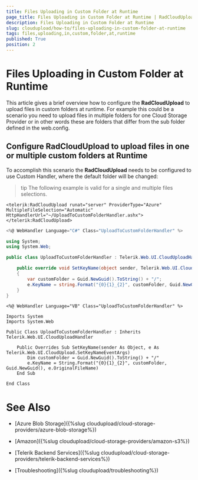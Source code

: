 ```yaml
---
title: Files Uploading in Custom Folder at Runtime
page_title: Files Uploading in Custom Folder at Runtime | RadCloudUpload for ASP.NET AJAX Documentation
description: Files Uploading in Custom Folder at Runtime
slug: cloudupload/how-to/files-uploading-in-custom-folder-at-runtime
tags: files,uploading,in,custom,folder,at,runtime
published: True
position: 2
---
```


# Files Uploading in Custom Folder at Runtime



This article gives a brief overview how to configure the **RadCloudUpload** to upload files in custom folders at runtime. For example this could be a scenario you need to upload files in multiple folders for one Cloud Storage Provider or in other words these are folders that differ from the sub folder defined in the web.config.

## Configure RadCloudUpload to upload files in one or multiple custom folders at Runtime

To accomplish this scenario the **RadCloudUpload** needs to be configured to use Custom Handler, where the default folder will be changed:

>tip The following example is valid for a single and multiple files selections.
>


````ASP.NET
<telerik:RadCloudUpload runat="server" ProviderType="Azure" MultipleFileSelection="Automatic" HttpHandlerUrl="~/UploadToCustomFolderHandler.ashx">
</telerik:RadCloudUpload>
````


````C#
<%@ WebHandler Language="C#" Class="UploadToCustomFolderHandler" %>

using System;
using System.Web;

public class UploadToCustomFolderHandler : Telerik.Web.UI.CloudUploadHandler {

	public override void SetKeyName(object sender, Telerik.Web.UI.CloudUpload.SetKeyNameEventArgs e)
	{        
		var customFolder = Guid.NewGuid().ToString() + "/";
		e.KeyName = string.Format("{0}{1}_{2}", customFolder, Guid.NewGuid(), e.OriginalFileName);
	}
}
````
````VB.NET
<%@ WebHandler Language="VB" Class="UploadToCustomFolderHandler" %>

Imports System
Imports System.Web

Public Class UploadToCustomFolderHandler : Inherits Telerik.Web.UI.CloudUploadHandler

	Public Overrides Sub SetKeyName(sender As Object, e As Telerik.Web.UI.CloudUpload.SetKeyNameEventArgs)
		Dim customFolder = Guid.NewGuid().ToString() + "/"
		e.KeyName = String.Format("{0}{1}_{2}", customFolder, Guid.NewGuid(), e.OriginalFileName)
	End Sub

End Class
````


# See Also

 * [Azure Blob Storage]({%slug cloudupload/cloud-storage-providers/azure-blob-storage%})

 * [Amazon]({%slug cloudupload/cloud-storage-providers/amazon-s3%})

 * [Telerik Backend Services]({%slug cloudupload/cloud-storage-providers/telerik-backend-services%})

 * [Troubleshooting]({%slug cloudupload/troubleshooting%})
